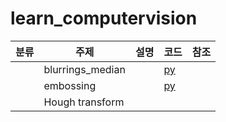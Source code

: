 # learn_computervision

| 분류 | 주제             | 설명 | 코드                              | 참조 |
| ---- | ---------------- | ---- | --------------------------------- | ---- |
|      | blurrings_median |      | [py](./codes/blurrings_median.py) |      |
|      | embossing        |      | [py](./codes/embossings.py)       |      |
|      | Hough transform  |      |                                   |      |
